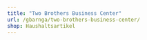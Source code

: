 ```yaml
---
title: "Two Brothers Business Center"
url: /gbarnga/two-brothers-business-center/
shop: Haushaltsartikel
---
```

